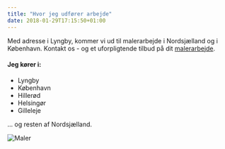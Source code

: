 ```yaml
---
title: "Hvor jeg udfører arbejde"
date: 2018-01-29T17:15:50+01:00
---
```


Med adresse i Lyngby, kommer vi ud til malerarbejde i Nordsjælland og i København. Kontakt os - og et uforpligtende tilbud på dit <a href="../../">malerarbejde</a>.

#### Jeg kører i:

* Lyngby
* København
* Hillerød
* Helsingør
* Gilleleje

... og resten af Nordsjælland.

![Maler](../../img/kort.png)